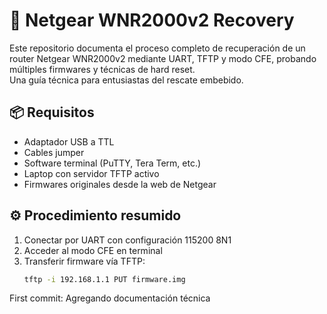# 🔧 Netgear WNR2000v2 Recovery

Este repositorio documenta el proceso completo de recuperación de un router Netgear WNR2000v2 mediante UART, TFTP y modo CFE, probando múltiples firmwares y técnicas de hard reset.  
Una guía técnica para entusiastas del rescate embebido.

## 📦 Requisitos

- Adaptador USB a TTL
- Cables jumper
- Software terminal (PuTTY, Tera Term, etc.)
- Laptop con servidor TFTP activo
- Firmwares originales desde la web de Netgear

## ⚙️ Procedimiento resumido

1. Conectar por UART con configuración 115200 8N1
2. Acceder al modo CFE en terminal
3. Transferir firmware vía TFTP:
   ```bash
   tftp -i 192.168.1.1 PUT firmware.img
First commit: Agregando documentación técnica 
